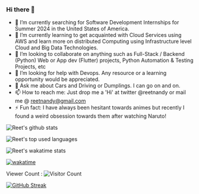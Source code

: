 ### Hi there 👋

- 🔭 I’m currently searching for Software Development Internships for Summer 2024 in the United States of America.
- 🌱 I’m currently learning to get acquainted with Cloud Services using AWS and learn more on distributed Computing using Infrastructure level Cloud and Big Data Technologies.
- 👯 I’m looking to collaborate on anything such as Full-Stack / Backend (Python) Web or App dev (Flutter) projects, Python Automation & Testing Projects, etc
- 🤔 I’m looking for help with Devops. Any resource or a learning opportunity would be appreciated.
- 💬 Ask me about Cars and Driving or Dumplings. I can go on and on.
- 📫 How to reach me: Just drop me a 'Hi' at twitter @reetnandy or mail me @ reetnandy@gmail.com
- ⚡ Fun fact: I have always been hesitant towards animes but recently I found a weird obsession towards them after watching Naruto! 


![Reet's github stats](https://github-readme-stats.vercel.app/api?username=techpertz&show_icons=true&count_private=true)

![Reet's top used languages](https://github-readme-stats.vercel.app/api/top-langs/?username=techpertz&exclude_repo=dt_laurel_sprout,dt_laurel_sprout_oss,vt_laurel_sprout,vt_laurel_sprout_oss,shrp_xiaomi_laurel_sprout,oddlyspaced.github.io,gims-dump)

![Reet's wakatime stats](https://github-readme-stats.vercel.app/api/wakatime?username=techpertz&layout=compact&theme=github-light)

[![wakatime](https://wakatime.com/badge/user/3abbf128-ade1-48db-97ab-0c0846972d05.svg)](https://wakatime.com/@3abbf128-ade1-48db-97ab-0c0846972d05)

Viewer Count :
 ![Visitor Count](https://profile-counter.glitch.me/{techpertz}/count.svg)

[![GitHub Streak](http://github-readme-streak-stats.herokuapp.com?user=techpertz&theme=github-light&date_format=M%20j%5B%2C%20Y%5D)](https://git.io/streak-stats)
